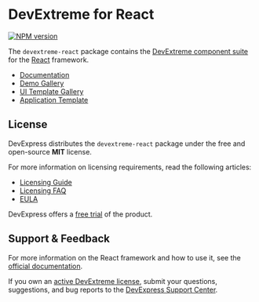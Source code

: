 # DevExtreme for React

[![NPM version](https://img.shields.io/npm/v/devextreme-react.svg?maxAge=43200)](https://www.npmjs.com/package/devextreme-react)

The `devextreme-react` package contains the [DevExtreme component suite](http://js.devexpress.com/Demos/WidgetsGallery/) for the [React](https://react.dev/) framework.

* [Documentation](https://js.devexpress.com/React/Documentation/Guide/React_Components/DevExtreme_React_Components/)
* [Demo Gallery](https://js.devexpress.com/React/Demos/WidgetsGallery/Demo/DataGrid/Overview/React/Light/)
* [UI Template Gallery](https://js.devexpress.com/React/Templates/UITemplates/)
* [Application Template](https://js.devexpress.com/React/Documentation/Guide/React_Components/Application_Template/)

## License

DevExpress distributes the `devextreme-react` package under the free and open-source **MIT** license.

For more information on licensing requirements, read the following articles:

* [Licensing Guide](https://js.devexpress.com/Angular/Documentation/Guide/Common/Licensing/) 
* [Licensing FAQ](https://js.devexpress.com/Licensing/)
* [EULA](https://js.devexpress.com/EULAs/DevExtremeComplete/)

DevExpress offers a [free trial](https://js.devexpress.com/Download/) of the product.

## Support & Feedback

For more information on the React framework and how to use it, see the [official documentation](https://react.dev/learn).

If you own an [active DevExtreme license](https://js.devexpress.com/Licensing/#Commercial), submit your questions, suggestions, and bug reports to the [DevExpress Support Center](https://www.devexpress.com/sc).